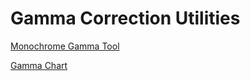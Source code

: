 # Gamma Correction Utilities

[Monochrome Gamma Tool](http://htmlpreview.github.io/?https://github.com/Michaelangel007/gamma_correction/blob/master/monochrome_gamma.html)

[Gamma Chart](http://htmlpreview.github.io/?https://github.com/Michaelangel007/gamma_correction/blob/master/gamma_chart.html)

